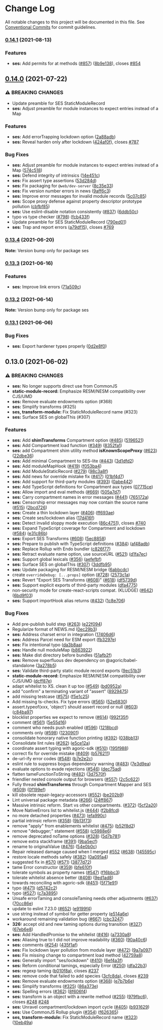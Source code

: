 # Change Log

All notable changes to this project will be documented in this file.
See [Conventional Commits](https://conventionalcommits.org) for commit guidelines.

### [0.14.1](https://github.com/endojs/endo/compare/ses@0.14.0...ses@0.14.1) (2021-08-13)


### Features

* **ses:** Add permits for at methods ([#857](https://github.com/endojs/endo/issues/857)) ([8b9e138](https://github.com/endojs/endo/commit/8b9e13830113fef9c3b5a36ba88436dba5677b4c)), closes [#854](https://github.com/endojs/endo/issues/854)



## [0.14.0](https://github.com/endojs/endo/compare/ses@0.13.4...ses@0.14.0) (2021-07-22)


### ⚠ BREAKING CHANGES

* Update preamble for SES StaticModuleRecord
* **ses:** Adjust preamble for module instances to expect entries instead of a Map

### Features

* **ses:** Add errorTrapping lockdown option ([2a88adb](https://github.com/endojs/endo/commit/2a88adb2ac65ae401a20c2019fe61bac2d7b4fd2))
* **ses:** Reveal harden only after lockdown ([424af0f](https://github.com/endojs/endo/commit/424af0f0cabd28d691b3cf7183bf1a0d34f0af70)), closes [#787](https://github.com/endojs/endo/issues/787)


### Bug Fixes

* **ses:** Adjust preamble for module instances to expect entries instead of a Map ([574c518](https://github.com/endojs/endo/commit/574c518de757c34a57096ef3c5be5681249e5294))
* **ses:** Defend integrity of intrinsics ([14e451c](https://github.com/endojs/endo/commit/14e451ce32f95de68f10d15fe99a260dc638150d))
* **ses:** Fix assert type assertions ([53d284d](https://github.com/endojs/endo/commit/53d284d04eebed57ccaf19b43a1ff9a71393cc6b))
* **ses:** Fix packaging for `@web/dev-server` ([8c35e33](https://github.com/endojs/endo/commit/8c35e333818bd9e7f6630ae2be93e5ca98d85e17))
* **ses:** Fix version number errors in news ([9aff6c3](https://github.com/endojs/endo/commit/9aff6c3ca0c7cd9971879b720ca7e5ac6afff805))
* **ses:** Improve error messages for invalid module records ([5c07c85](https://github.com/endojs/endo/commit/5c07c850f8b3299aaa2042c4fbe0cf7116304284))
* **ses:** Scope proxy defense against property descriptor prototype pollution ([cbfbf85](https://github.com/endojs/endo/commit/cbfbf850139712e4ddeb97128e980353b309b4b9))
* **ses:** Use eslint-disable notation consistently ([#837](https://github.com/endojs/endo/issues/837)) ([6ddb50c](https://github.com/endojs/endo/commit/6ddb50c179e4b9e0645ab23bade6c3e5d3aa485e))
* typo vs type checker ([#798](https://github.com/endojs/endo/issues/798)) ([fcb433f](https://github.com/endojs/endo/commit/fcb433fa67584ae36b4685232259e35e7fa3b8ec))
* Update preamble for SES StaticModuleRecord ([790ed01](https://github.com/endojs/endo/commit/790ed01f0aa73ff2d232e69c9323ee0bb448c2b0))
* **ses:** Trap and report errors ([a79df15](https://github.com/endojs/endo/commit/a79df15f6dcebc8df2ddf389af605313cb1b17b0)), closes [#769](https://github.com/endojs/endo/issues/769)



### [0.13.4](https://github.com/endojs/endo/compare/ses@0.13.3...ses@0.13.4) (2021-06-20)

**Note:** Version bump only for package ses





### [0.13.3](https://github.com/endojs/endo/compare/ses@0.13.2...ses@0.13.3) (2021-06-16)


### Features

* **ses:** Improve link errors ([71a509c](https://github.com/endojs/endo/commit/71a509cd67305b5af60d66f0b2b600ed0df8b632))



### [0.13.2](https://github.com/endojs/endo/compare/ses@0.13.1...ses@0.13.2) (2021-06-14)

**Note:** Version bump only for package ses





### [0.13.1](https://github.com/endojs/endo/compare/ses@0.13.0...ses@0.13.1) (2021-06-06)


### Bug Fixes

* **ses:** Export hardener types properly ([0d2e8f0](https://github.com/endojs/endo/commit/0d2e8f0570d7de06b54b4faee56f487bbf7aeb8b))



## 0.13.0 (2021-06-02)


### ⚠ BREAKING CHANGES

* **ses:** No longer supports direct use from CommonJS
* **static-module-record:** Emphasize RESM/NESM compatibility over CJS/UMD
* **ses:** Remove evaluate endowments option (#368)
* **ses:** Simplify transforms (#325)
* **ses, transform-module:** Fix StaticModuleRecord name (#323)
* **ses:** Surface SES on globalThis (#307)

### Features

* **ses:** Add __shimTransforms__ Compartment option ([#485](https://github.com/endojs/endo/issues/485)) ([5196521](https://github.com/endojs/endo/commit/5196521a17ac4b28f9aaaef2aa312eebe9edcbb7))
* **ses:** Add Compartment load function ([#349](https://github.com/endojs/endo/issues/349)) ([8352fa1](https://github.com/endojs/endo/commit/8352fa1b038ec9f6d21a1ae4b6559f687c27fd81))
* **ses:** add Compartment shim utility method __isKnownScopeProxy__ ([#623](https://github.com/endojs/endo/issues/623)) ([22dbe36](https://github.com/endojs/endo/commit/22dbe368d42b983a9f8b8db3d88003b5400c3e23))
* **ses:** Add minimal Compartment to SES-lite ([#443](https://github.com/endojs/endo/issues/443)) ([3d1dfd2](https://github.com/endojs/endo/commit/3d1dfd285a758b9be5c1de766c82a12e82329224))
* **ses:** Add moduleMapHook ([#419](https://github.com/endojs/endo/issues/419)) ([f053ba4](https://github.com/endojs/endo/commit/f053ba4a0ebcb9194a8ffb880359862e3748289c))
* **ses:** Add ModuleStaticRecord ([#279](https://github.com/endojs/endo/issues/279)) ([98c3a8f](https://github.com/endojs/endo/commit/98c3a8f0696ca1fedb865fd885f0affde388fd01))
* **ses:** Add news for override mistake fix ([#417](https://github.com/endojs/endo/issues/417)) ([01bf4d7](https://github.com/endojs/endo/commit/01bf4d7ef13b32e71f2d36baef573423b21e012d))
* **ses:** Add support for third-party modules ([#393](https://github.com/endojs/endo/issues/393)) ([0abe442](https://github.com/endojs/endo/commit/0abe442311bb4555bb06be3796f9ea77e6616b38))
* **ses:** Add TypeScript definitions for Compartment aux types ([07715ce](https://github.com/endojs/endo/commit/07715cea0c053cf623e9e44e03c0c331c709eb64))
* **ses:** Allow import and eval methods ([#669](https://github.com/endojs/endo/issues/669)) ([505a7d7](https://github.com/endojs/endo/commit/505a7d7149c36825a00c9fe3795d0f1588035dde))
* **ses:** Carry compartment names in error messages ([#441](https://github.com/endojs/endo/issues/441)) ([765172a](https://github.com/endojs/endo/commit/765172aa68c338947b14ec6292be18519ac14aee))
* **ses:** Censorship error messages may now contain the source name ([#515](https://github.com/endojs/endo/issues/515)) ([2bcd726](https://github.com/endojs/endo/commit/2bcd726ee96d53da2467eb15304531d04eb683ed))
* **ses:** Create a thin lockdown layer ([#406](https://github.com/endojs/endo/issues/406)) ([ff693ae](https://github.com/endojs/endo/commit/ff693ae5e012afdd8dbbec105d0da299d36fdbf9))
* **ses:** Create ses/lockdown alias ([17d416f](https://github.com/endojs/endo/commit/17d416f1652873c75cbd6c8fd34db37e90300ea6))
* **ses:** Detect invalid sloppy mode execution ([86c4751](https://github.com/endojs/endo/commit/86c4751abb7f8ce3d44b086e50ab2a5f229e12dc)), closes [#740](https://github.com/endojs/endo/issues/740)
* **ses:** Expand TypeScript coverage for Compartment and lockdown ([#584](https://github.com/endojs/endo/issues/584)) ([e31c86b](https://github.com/endojs/endo/commit/e31c86b407be4804bdaa719da544965ec7cb4480))
* **ses:** Export SES Transforms ([#608](https://github.com/endojs/endo/issues/608)) ([5ec8858](https://github.com/endojs/endo/commit/5ec8858648254e7cd2a1bf9c054a1d5d2749c31b))
* **ses:** Prepare to publish with TypeScript definitions ([#384](https://github.com/endojs/endo/issues/384)) ([af48adb](https://github.com/endojs/endo/commit/af48adb5b9e7cf9b5a70f3c429a1219fa99718b6))
* **ses:** Replace Rollup with Endo bundler ([c826f77](https://github.com/endojs/endo/commit/c826f779660f4e17713b1750c732cc381b7bb89f))
* **ses:** Retract evaluate name option, use sourceURL ([#521](https://github.com/endojs/endo/issues/521)) ([d1fa7ec](https://github.com/endojs/endo/commit/d1fa7ecd023ca51e4fe75b15780587aabe08c3f9))
* **ses:** Support global lexicals ([#356](https://github.com/endojs/endo/issues/356)) ([aefefbf](https://github.com/endojs/endo/commit/aefefbfcbe53f5b4520542bfb4da14dd68f13ec6))
* **ses:** Surface SES on globalThis ([#307](https://github.com/endojs/endo/issues/307)) ([3ddfb95](https://github.com/endojs/endo/commit/3ddfb953098af5c0e127a5e4dbafbed2bea43a07))
* **ses:** Update packaging for RESM/NESM bridge ([6abbcdc](https://github.com/endojs/endo/commit/6abbcdc847ead40aeedb2004b8317eac06047fc0))
* create `overrideDebug: [...props]` option ([#728](https://github.com/endojs/endo/issues/728)) ([2573c1a](https://github.com/endojs/endo/commit/2573c1a0e2ebcdad030ae29e75ef4e1bce7e5594))
* **ses:** Revert "Export SES Transforms ([#608](https://github.com/endojs/endo/issues/608))" ([#618](https://github.com/endojs/endo/issues/618)) ([df5739d](https://github.com/endojs/endo/commit/df5739db9237b5cd037c88001da548a63ecf9071))
* **ses:** Support explicit exports of third-party modules ([dfa4775](https://github.com/endojs/endo/commit/dfa47754e1c0c12e3717c57eebff020887699678))
* non-security mode for create-react-scripts compat. (KLUDGE) ([#642](https://github.com/endojs/endo/issues/642)) ([6bd9f03](https://github.com/endojs/endo/commit/6bd9f03ec0c138d79391ee26894e8630cf1a104f))
* **ses:** Support importHook alias returns ([#432](https://github.com/endojs/endo/issues/432)) ([1c8e706](https://github.com/endojs/endo/commit/1c8e7066c195d212c06a31cd91efb47c2b6a3e76))


### Bug Fixes

* Add pre-publish build step ([#263](https://github.com/endojs/endo/issues/263)) ([e22f094](https://github.com/endojs/endo/commit/e22f0945c901296f3f5ca1cbe357172d21f050f9))
* Regularize format of NEWS.md ([0ec29b3](https://github.com/endojs/endo/commit/0ec29b34a18b17cc6b90e5a46575e634714e978e))
* **ses:** Address charset error in integration ([17406d6](https://github.com/endojs/endo/commit/17406d6b045eefc082a17a559efdaf29293b8093))
* **ses:** Address Parcel need for ESM export ([fb3297e](https://github.com/endojs/endo/commit/fb3297e23236313764a0faeabe87629577370f08))
* **ses:** Fix intentional typo ([da3b8aa](https://github.com/endojs/endo/commit/da3b8aa85caebc70e424dd9deae0287acb25d89e))
* **ses:** Handle null moduleMap ([b863922](https://github.com/endojs/endo/commit/b863922f50a993201aec72bc34f91a44cc286654))
* **ses:** Make dist directory before bundles ([51afb2f](https://github.com/endojs/endo/commit/51afb2fdcf1a9e1f21135988da16a4b618752ca4))
* **ses:** Remove superfluous dev dependency on @agoric/babel-standalone ([3a278b5](https://github.com/endojs/endo/commit/3a278b51c1938774cd83510ef1b37e1f44bbd34d))
* **ses:** Validate third-party static module record exports ([9ec51b3](https://github.com/endojs/endo/commit/9ec51b3941b6dbdb3c7e2820753d775fc010d4ec))
* **static-module-record:** Emphasize RESM/NESM compatibility over CJS/UMD ([dcff87e](https://github.com/endojs/endo/commit/dcff87e6f1164d664dd31dfefb323fbbac0a8dd1))
* adapt whitelist to XS. clean it up too ([#549](https://github.com/endojs/endo/issues/549)) ([bd0952a](https://github.com/endojs/endo/commit/bd0952ac6569985b7a3508b257916e262b837606))
* add "confirm" a terminating variant of "assert" ([8929475](https://github.com/endojs/endo/commit/89294755245b0c558c8cf6423f66a1a48ec7f905))
* add missing testcase ([#575](https://github.com/endojs/endo/issues/575)) ([f5e1c25](https://github.com/endojs/endo/commit/f5e1c25667e0410488ed7be7684e2cb4cae9d1a6))
* Add missing ts-checks. Fix type errors ([#565](https://github.com/endojs/endo/issues/565)) ([52e6830](https://github.com/endojs/endo/commit/52e683091ece4c0fa4c77016c517d257d42ec7e8))
* assert.typeof(xxx, 'object') should assert record or null ([#603](https://github.com/endojs/endo/issues/603)) ([c84ba97](https://github.com/endojs/endo/commit/c84ba971d5fa54fe970cbf33b044b60eaceca78f))
* blocklist properties we expect to remove ([#614](https://github.com/endojs/endo/issues/614)) ([992f35f](https://github.com/endojs/endo/commit/992f35fdf4679faa8fb7d1c7e265c6b654156399))
* comment ([#561](https://github.com/endojs/endo/issues/561)) ([5e55d16](https://github.com/endojs/endo/commit/5e55d168e2cb341c22d89954a957582e813fee69))
* comment who needs push enabled ([#596](https://github.com/endojs/endo/issues/596)) ([1218bcd](https://github.com/endojs/endo/commit/1218bcd1b22b72f285a2236b08639c5016416afc))
* comments only ([#598](https://github.com/endojs/endo/issues/598)) ([1230901](https://github.com/endojs/endo/commit/1230901717c7eae50aaa0a61a058fd99c1c61928))
* consolidate honorary native function printing ([#392](https://github.com/endojs/endo/issues/392)) ([038bb13](https://github.com/endojs/endo/commit/038bb13f8bfb56b247875c965393c804a492c463))
* Consolidate lint rules ([#262](https://github.com/endojs/endo/issues/262)) ([e5ce12a](https://github.com/endojs/endo/commit/e5ce12ac4343565f2adb0e6eca5d71c6c05903bf))
* coordinate assert typing with agoric-sdk ([#510](https://github.com/endojs/endo/issues/510)) ([195f988](https://github.com/endojs/endo/commit/195f9887119e1a81ca35dd6f445b73241a5e7338))
* correct fix for override mistake ([#409](https://github.com/endojs/endo/issues/409)) ([b576211](https://github.com/endojs/endo/commit/b5762114ecd227a1c259321ab97fda3837813199))
* de-url-ify error codes ([#548](https://github.com/endojs/endo/issues/548)) ([b7e2e2c](https://github.com/endojs/endo/commit/b7e2e2cf51fb3ac687168310af7169a8451999f1))
* eslint rule to suppress bogus dependency warning ([#483](https://github.com/endojs/endo/issues/483)) ([7e3d9ea](https://github.com/endojs/endo/commit/7e3d9ea816e1626566bc2062b83cf513020f0b8d))
* evaluate options to evade rejections ([#546](https://github.com/endojs/endo/issues/546)) ([dec75ad](https://github.com/endojs/endo/commit/dec75adedf9b19a7fb1c53e17cbaf6e9b31e7d2b))
* flatten tameFunctionToString ([#482](https://github.com/endojs/endo/issues/482)) ([3d7570f](https://github.com/endojs/endo/commit/3d7570f4aa5871ed75a99d0985d5881ab9ae3af5))
* friendlier nested console output for browsers ([#557](https://github.com/endojs/endo/issues/557)) ([2c5c622](https://github.com/endojs/endo/commit/2c5c62285516ca8642e39791666bcc5e98adb0a4))
* Fully thread __shimTransforms__ through Compartment Mapper and SES ([#509](https://github.com/endojs/endo/issues/509)) ([0f199ef](https://github.com/endojs/endo/commit/0f199ef088353ec09b29e37aefcfa26a89a6c582))
* kill obsolete repair-legacy-accessors ([#552](https://github.com/endojs/endo/issues/552)) ([be202b9](https://github.com/endojs/endo/commit/be202b9861eb770bbae8d16948cede0a1b4f829b))
* Lint universal package metadata ([#266](https://github.com/endojs/endo/issues/266)) ([24ff867](https://github.com/endojs/endo/commit/24ff867adcbde89bef6b1ec702a0a8b91ad29f70))
* Massive intrinsic reform. Start vs other compartments. ([#372](https://github.com/endojs/endo/issues/372)) ([5cf2a20](https://github.com/endojs/endo/commit/5cf2a20389601d159b5c0683bb87bffd6bbc7b87))
* Move NativeErrors list to whitelist.js ([#444](https://github.com/endojs/endo/issues/444)) ([f2b8fcd](https://github.com/endojs/endo/commit/f2b8fcdf5a5f1dcaae1af93d64ebb9785f9b314b))
* no more detached properties ([#473](https://github.com/endojs/endo/issues/473)) ([efa990c](https://github.com/endojs/endo/commit/efa990cc12ac30aaa69f13df1ee9e1a7f3b12189))
* partial intrinsic reform ([#358](https://github.com/endojs/endo/issues/358)) ([9b13f73](https://github.com/endojs/endo/commit/9b13f73d282c44c11e93968332f282b5eb4372ff))
* remove "apply" from enablements whitelist ([#475](https://github.com/endojs/endo/issues/475)) ([b52f8d2](https://github.com/endojs/endo/commit/b52f8d22d380e048e5590ce74028f9a0070cf281))
* remove "debugger;" statement ([#558](https://github.com/endojs/endo/issues/558)) ([c5988e6](https://github.com/endojs/endo/commit/c5988e6a4cc576634981ba2bc152fe49a0b531f6))
* remove deprecated noTame options ([#328](https://github.com/endojs/endo/issues/328)) ([5d7b781](https://github.com/endojs/endo/commit/5d7b781d9b0783f7b1243898a36e30014e4662be))
* remove extra stackframe ([#391](https://github.com/endojs/endo/issues/391)) ([9ba5ecf](https://github.com/endojs/endo/commit/9ba5ecf019694e92ac78d98416e8c88b0e4a2cf4))
* rename to originalValue ([#476](https://github.com/endojs/endo/issues/476)) ([54e0b0c](https://github.com/endojs/endo/commit/54e0b0c910fd19bec14f9e3ff9e556f17f952fd4))
* Repair released damage caused when I merged [#552](https://github.com/endojs/endo/issues/552) ([#638](https://github.com/endojs/endo/issues/638)) ([145595c](https://github.com/endojs/endo/commit/145595c5767a6f868c13b9717a03db641e60825b))
* restore locale methods safely ([#382](https://github.com/endojs/endo/issues/382)) ([0a091a4](https://github.com/endojs/endo/commit/0a091a4fc87ecc9ee6aff227f7245c91d9a88852))
* suggested fix in [#570](https://github.com/endojs/endo/issues/570) ([#571](https://github.com/endojs/endo/issues/571)) ([3877d72](https://github.com/endojs/endo/commit/3877d72757db120cb3978ddf32a6673868dd06f0))
* tame Error constructor ([#359](https://github.com/endojs/endo/issues/359)) ([bfe610f](https://github.com/endojs/endo/commit/bfe610fe5fe7afd31659fc8e40ee6e77d622e264))
* tolerate symbols as property names ([#547](https://github.com/endojs/endo/issues/547)) ([f16bbc3](https://github.com/endojs/endo/commit/f16bbc389303eda73cd6dd1705cd667a3fc6d288))
* tolerate whitelist absence better ([#408](https://github.com/endojs/endo/issues/408)) ([9ed1ad8](https://github.com/endojs/endo/commit/9ed1ad87ba5380d39c47967fb7e9b52c4a2333e1))
* towards reconciling with agoric-sdk ([#451](https://github.com/endojs/endo/issues/451)) ([5f71e91](https://github.com/endojs/endo/commit/5f71e91c42e7b6aa2a532372d9bccef53209db46))
* typo ([#471](https://github.com/endojs/endo/issues/471)) ([d5742c2](https://github.com/endojs/endo/commit/d5742c234c2acf22c10b71f72fdb454fe0c6da8e))
* typo ([#527](https://github.com/endojs/endo/issues/527)) ([c7a3895](https://github.com/endojs/endo/commit/c7a3895100176e9b6c6e887e45181fd3a1fc2dea))
* Unsafe errorTaming and consoleTaming needs other adjustments ([#637](https://github.com/endojs/endo/issues/637)) ([70cc86e](https://github.com/endojs/endo/commit/70cc86eb400655e922413b99c38818d7b2e79da0))
* update to eslint 7.23.0 ([#652](https://github.com/endojs/endo/issues/652)) ([e9199f4](https://github.com/endojs/endo/commit/e9199f41c511b5df10593d931febdd90693b011a))
* use string instead of symbol for getter property ([e514a6e](https://github.com/endojs/endo/commit/e514a6ed88ccb0739ae1c03a35c1d9d57effe911))
* workaround remaining validation bug ([#667](https://github.com/endojs/endo/issues/667)) ([cbc3247](https://github.com/endojs/endo/commit/cbc3247bc254e1418a4398d3c1b079e4c69c2750))
* **326:** accept old and new taming options during transition ([#327](https://github.com/endojs/endo/issues/327)) ([67eb6e8](https://github.com/endojs/endo/commit/67eb6e8704386e022fbb1ff8f01beb40424d6dff))
* **ses:** Add HandledPromise to the whitelist ([#416](https://github.com/endojs/endo/issues/416)) ([a7330a8](https://github.com/endojs/endo/commit/a7330a8ce1112163982dce35d14ac8ab1ba3749f))
* **ses:** Aliasing true to t did not improve readability ([#360](https://github.com/endojs/endo/issues/360)) ([90a40c6](https://github.com/endojs/endo/commit/90a40c650214372d070d4c28e2d6e771d0874514))
* **ses:** comments ([#254](https://github.com/endojs/endo/issues/254)) ([435f1af](https://github.com/endojs/endo/commit/435f1af0b08d8dccf196b385093d629a31316b1c))
* **ses:** Fix lockdown layer pollution from module layer ([#472](https://github.com/endojs/endo/issues/472)) ([9a7a097](https://github.com/endojs/endo/commit/9a7a0975036d8d938263ba265f747876d7d91599))
* **ses:** Fix missing change to compartment load method ([42759a8](https://github.com/endojs/endo/commit/42759a8dff3b76c8f06d25904be0a58e72eeed05))
* **ses:** Generally import "ses/lockdown" ([#410](https://github.com/endojs/endo/issues/410)) ([6ef4a3f](https://github.com/endojs/endo/commit/6ef4a3ffe4ebd0145ca6af0edc8c04c2342e8cac))
* **ses:** Reform conditional tamings, especially Error ([#250](https://github.com/endojs/endo/issues/250)) ([dfa22b3](https://github.com/endojs/endo/commit/dfa22b3857f08f87f49c6ca4f51aa33fba0b1535))
* **ses:** regexp taming ([b010f8a](https://github.com/endojs/endo/commit/b010f8a1212aa949be8aa4970eb4ebc25aa83517)), closes [#237](https://github.com/endojs/endo/issues/237)
* **ses:** remove code that failed to add species ([3cfc8da](https://github.com/endojs/endo/commit/3cfc8da4646aa8306b09189dc0e202db0d633a65)), closes [#239](https://github.com/endojs/endo/issues/239)
* **ses:** Remove evaluate endowments option ([#368](https://github.com/endojs/endo/issues/368)) ([e7b7b6e](https://github.com/endojs/endo/commit/e7b7b6eb8d2565886f9bbf7021223bcf96dc9173))
* **ses:** Simplify transforms ([#325](https://github.com/endojs/endo/issues/325)) ([86a373e](https://github.com/endojs/endo/commit/86a373e008e97b2a30c25ee53df86ab120a7804b))
* **ses:** Spelling errors ([#362](https://github.com/endojs/endo/issues/362)) ([8f606f4](https://github.com/endojs/endo/commit/8f606f424f8b103f9ddb593d210e2e58f37430c4))
* **ses:** transform is an object with a rewrite method ([#255](https://github.com/endojs/endo/issues/255)) ([979fbc6](https://github.com/endojs/endo/commit/979fbc6fc9529d2b7516c9e99dcd6c1a7f4c1db3)), closes [#248](https://github.com/endojs/endo/issues/248) [#248](https://github.com/endojs/endo/issues/248)
* **ses:** Unravel compartment/lockdown import cycle ([#405](https://github.com/endojs/endo/issues/405)) ([b931629](https://github.com/endojs/endo/commit/b9316296ac04bd840fb434ee86a819f8717f561d))
* **ses:** Use CommonJS Rollup plugin ([#354](https://github.com/endojs/endo/issues/354)) ([f626365](https://github.com/endojs/endo/commit/f6263657fe7364df85cfe14e31ba1ac4dd7f03af))
* **ses, transform-module:** Fix StaticModuleRecord name ([#323](https://github.com/endojs/endo/issues/323)) ([10eb49a](https://github.com/endojs/endo/commit/10eb49ad499984dc44d99e84b5d59a34f1abb73b))
